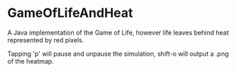 GameOfLifeAndHeat
=================

A Java implementation of the Game of Life, however life leaves behind heat represented by red pixels.

Tapping 'p' will pause and unpause the simulation, shift-o will output a .png of the heatmap.
